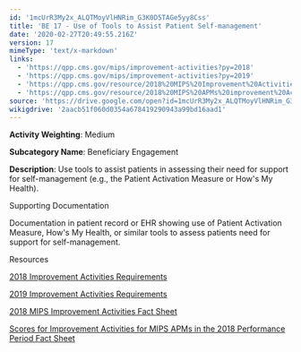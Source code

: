 ```yaml
---
id: '1mcUrR3My2x_ALQTMoyVlHNRim_G3K0D5TAGe5yy8Css'
title: 'BE 17 - Use of Tools to Assist Patient Self-management'
date: '2020-02-27T20:49:55.216Z'
version: 17
mimeType: 'text/x-markdown'
links:
  - 'https://qpp.cms.gov/mips/improvement-activities?py=2018'
  - 'https://qpp.cms.gov/mips/improvement-activities?py=2019'
  - 'https://qpp.cms.gov/resource/2018%20MIPS%20Improvement%20Activities%20Fact%20Sheet'
  - 'https://qpp.cms.gov/resource/2018%20MIPS%20APMs%20improvement%20Activities%20scores%20fact%20sheet'
source: 'https://drive.google.com/open?id=1mcUrR3My2x_ALQTMoyVlHNRim_G3K0D5TAGe5yy8Css'
wikigdrive: '2aacb51f060d0354a678419290943a99bd16aad1'
---
```

**Activity Weighting**: Medium

**Subcategory Name**: Beneficiary Engagement

**Description**: Use tools to assist patients in assessing their need for support for self-management (e.g., the Patient Activation Measure or How's My Health).

Supporting Documentation

Documentation in patient record or EHR showing use of Patient Activation Measure, How's My Health, or similar tools to assess patients need for support for self-management.

Resources

[2018 Improvement Activities Requirements](https://qpp.cms.gov/mips/improvement-activities?py=2018)

[2019 Improvement Activities Requirements](https://qpp.cms.gov/mips/improvement-activities?py=2019)

[2018 MIPS Improvement Activities Fact Sheet](https://qpp.cms.gov/resource/2018%20MIPS%20Improvement%20Activities%20Fact%20Sheet)

[Scores for Improvement Activities for MIPS APMs in the 2018 Performance Period Fact Sheet](https://qpp.cms.gov/resource/2018%20MIPS%20APMs%20improvement%20Activities%20scores%20fact%20sheet)
